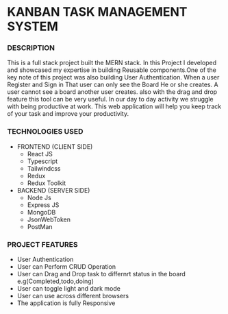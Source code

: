 <h1>KANBAN TASK MANAGEMENT SYSTEM</h1>

<h3>DESCRIPTION</h3>

<p>This is a full stack project built the MERN stack. In this Project I developed and showcased my expertise in building Reusable components.One of the key note of this project was also building User Authentication. When a user Register and Sign in That user can only see the Board He or she creates. A user cannot see a board another user creates. also with the drag and drop feature this tool can be very useful. In our day to day activity we struggle with being productive at work. This web application will help you keep track of your task and improve your productivity.  </p>

<h3>TECHNOLOGIES USED</h3>

<ul>
<li>FRONTEND (CLIENT SIDE)
<ul>
<li>React JS</li>
<li>Typescript</li>
<li>Tailwindcss</li>
<li>Redux</li>
<li>Redux Toolkit</li>
</ul>
</li>

<li> BACKEND (SERVER SIDE)
<ul>
<li>Node Js</li>
<li>Express JS </li>
<li>MongoDB</li>
<li>JsonWebToken</li>
<li>PostMan</li>
<!-- <li><li> -->
</ul>
</li>
</ul>

<h3>PROJECT FEATURES</h3>

<ul>
<li>
User Authentication
</li>
<li>User can Perform CRUD Operation</li>
<li>User can Drag and Drop task to differnrt status in the board e.g(Completed,todo,doing)</li>
<li>User can toggle light and dark mode</li>
<li>User can use across different browsers</li>
<li>The application is fully Responsive</li>
</ul>
